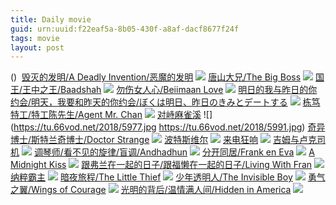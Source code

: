 ```yaml
---
title: Daily movie
guid: urn:uuid:f22eaf5a-8b05-430f-a8af-dacf8677f24f
tags: movie
layout: post
---
```


()
![]()
[毁灭的发明/A Deadly Invention/恶魔的发明](magnet:?xt=urn:btih:2d3add7990977cf03e68ba2f4534315f7d58adfa)
![](http://img.google.com.btba.xiaoeryi.com/upload/2014/10/31/ggG3glSSiSlj.big.jpg)
[唐山大兄/The Big Boss](magnet:?xt=urn:btih:515b1f7c522ebfd03e29e4dea47056d2441661d9)
![](http://img.google.com.btba.xiaoeryi.com/upload/2014/10/31/2o2oNXXieee2.big.jpg)
[国王/王中之王/Baadshah](magnet:?xt=urn:btih:89afe66d5bd52a38465323d9ca2778510ad31024)
![](http://img.google.com.btba.xiaoeryi.com/upload/2019/01/29/18604o7602551C.big.jpg)
[勿伤女人心/Beiimaan Love](magnet:?xt=urn:btih:c9096929fdd752307bc9be586906d0e58cb1dea1)
![](http://img.google.com.btba.xiaoeryi.com/upload/2019/01/29/4182197f50596s.big.jpg)
[明日的我与昨日的你约会/明天，我要和昨天的你约会/ぼくは明日、昨日のきみとデートする](magnet:?xt=urn:btih:c52f05d6b886eac43aef6ab6e13829d4221cafbb)
![](http://img.google.com.btba.xiaoeryi.com/upload/2018/10/29/38y4458H011312.big.jpg)
[栋笃特工/特工陈先生/Agent Mr. Chan](magnet:?xt=urn:btih:50f4ed9b9e084154e71015733ed51a9607ef057b)
![](http://img.google.com.btba.xiaoeryi.com/upload/2018/08/21/514852146238sv.big.jpg)
[对峙麻雀溪](ed2k://|file|对峙麻雀溪.720p.BD中字[最新电影www.66ys.tv](ED2000.COM).mp4|545376740|411A75DF8722A99528E0251D00754409|h=VV7UMTASOUZ3OE7FQUXLSGIEZSDFBU4Y|/对峙麻雀溪.720p.BD中字.mp4)
![](https://tu.66vod.net/2018/5977.jpg
https://tu.66vod.net/2018/5991.jpg)
[奇异博士/斯特兰奇博士/Doctor Strange](magnet:?xt=urn:btih:435dcfeba4b3bda172b75d6fd7eff2ae49d5b418)
![](http://img.google.com.btba.xiaoeryi.com/upload/2016/11/07/71W4348Q599806.big.jpg)
[波特斯维尔](ed2k://|file|波特斯维尔.720p.BD中字[最新电影www.66ys.tv](ED2000.COM).mp4|984648276|A023D52DDE3CDD745A5A2A160490A347|h=ZDUXFV5ND3GZUCFLD7UVUJVIJPOCTYTC|/波特斯维尔.720p.BD中字.mp4)
![](https://tu.66vod.net/2018/5919.jpg)
[来电狂响](magnet:?xt=urn:btih:MILAPV2GZQUK75DXJMCN7JLV72AJLPY7)
![](http://gif-china.cc/uploads/allimg/181230/64f63b576ff4083f.jpg?h=250)
[吉姆与卢克司机](ed2k://|file|吉姆与卢克司机.720p.BD中字[最新电影www.66ys.tv](ED2000.COM).mp4|1525595406|A49AB582DBB37855D148D7934B2B0F65|h=Z3XOTCSRMWPHVL5IPXV6GAMY74ICAD27|/吉姆与卢克司机.720p.BD中字.mp4)
![](https://tu.66vod.net/2018/5973.jpg)
[调琴师/看不见的旋律/盲调/Andhadhun](magnet:?xt=urn:btih:3bf74ae3e958b29dbde7ac4b61e14b2c912a4d96)
![](http://img.google.com.btba.xiaoeryi.com/upload/2019/01/13/5p14771145735V.big.jpg)
[分开同居/Frank en Eva](magnet:?xt=urn:btih:01942064f3598bba0cc5e03d9753ff112932c9d5)
![](http://img.google.com.btba.xiaoeryi.com/upload/2019/01/28/41L838A0661357.big.jpg)
[A Midnight Kiss](magnet:?xt=urn:btih:23e9f4f362d24be9bfe81af28dd18ee91b61e12e)
![](http://img.google.com.btba.xiaoeryi.com/upload/2019/01/28/753S10103468T8.big.jpg)
[跟弗兰在一起的日子/跟福懒在一起的日子/Living With Fran](magnet:?xt=urn:btih:e9a511f6709cdc33bf7b37e2d9bdabdf77fe88ab)
![](http://img.google.com.btba.xiaoeryi.com/upload/2019/01/28/461L584014i211.big.jpg)
[纳粹霸主](magnet:?xt=urn:btih:7MCUKNHZKB5S7MRHSMCWRX6ZTUZH23UA)
![](http://gif-china.cc/uploads/allimg/181209/86a639c9f188942c.jpg?h=250)
[暗夜旅程/The Little Thief](magnet:?xt=urn:btih:6a4eb52e1b00c086a3aabcd4962d80d7f7aaa7b4)
![](http://img.google.com.btba.xiaoeryi.com/upload/2014/11/01/wInInwcO8I8w.big.jpg)
[少年透明人/The Invisible Boy](magnet:?xt=urn:btih:b2b8cbfcb16efa0a6ff3c3db81c3e1a84b82339b)
![](http://img.google.com.btba.xiaoeryi.com/upload/2015/09/06/CHc2F2nxN_!cI8djPA_3rlNcByQ5.big.jpg)
[勇气之翼/Wings of Courage](magnet:?xt=urn:btih:cbe477e558867352468a75e35dd125579be2461d)
![](http://img.google.com.btba.xiaoeryi.com/upload/2019/01/28/b61537019884_6.big.jpg)
[光明的背后/温情满人间/Hidden in America](magnet:?xt=urn:btih:9178982b9f5a147e47a4f5f1c5ed5cfc98c1c94e)
![](http://img.google.com.btba.xiaoeryi.com/upload/2019/01/28/49681z87185w53.big.jpg)
